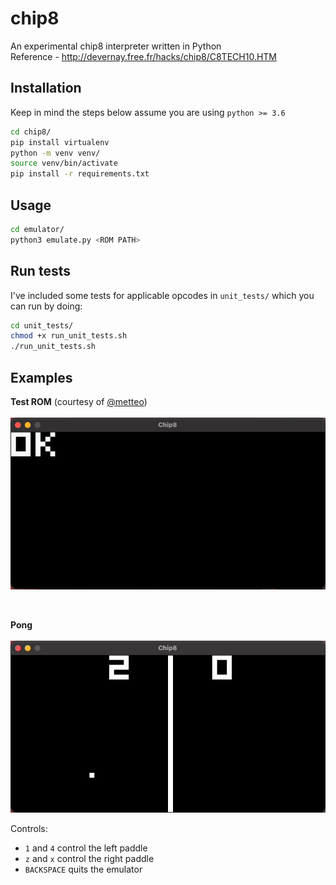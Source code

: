 # chip8
An experimental chip8 interpreter written in Python <br />
Reference - http://devernay.free.fr/hacks/chip8/C8TECH10.HTM

## Installation
Keep in mind the steps below assume you are using `python >= 3.6`
```bash
cd chip8/
pip install virtualenv
python -m venv venv/
source venv/bin/activate
pip install -r requirements.txt
```

## Usage
```bash
cd emulator/
python3 emulate.py <ROM PATH>
```

## Run tests
I've included some tests for applicable opcodes in `unit_tests/` which you can run by doing:
```bash
cd unit_tests/
chmod +x run_unit_tests.sh
./run_unit_tests.sh
```

## Examples
**Test ROM** (courtesy of [@metteo](https://github.com/metteo/chip8-test-rom))\
\
![testrom](examples/testrom_demonstration.png)

<br/>

**Pong**\
\
![pong](examples/pong_demonstration.gif)

Controls:
- `1` and `4` control the left paddle
- `z` and `x` control the right paddle
- `BACKSPACE` quits the emulator
